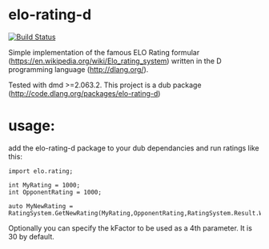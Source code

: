 elo-rating-d
============
[![Build Status](https://api.travis-ci.org/Extrawurst/elo-rating-d.png)](https://travis-ci.org/Extrawurst/elo-rating-d)

Simple implementation of the famous ELO Rating formular (https://en.wikipedia.org/wiki/Elo_rating_system) written in the D programming language (http://dlang.org/).

Tested with dmd >=2.063.2.
This project is a dub package (http://code.dlang.org/packages/elo-rating-d)

usage:
============

add the elo-rating-d package to your dub dependancies and run ratings like this:

```
import elo.rating;

int MyRating = 1000;
int OpponentRating = 1000;

auto MyNewRating = RatingSystem.GetNewRating(MyRating,OpponentRating,RatingSystem.Result.Win);
```

Optionally you can specify the kFactor to be used as a 4th parameter. It is 30 by default.
